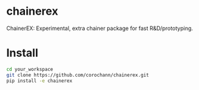 # chainerex
ChainerEX: Experimental, extra chainer package for fast R&amp;D/prototyping.

# Install

```bash
cd your_workspace
git clone https://github.com/corochann/chainerex.git
pip install -e chainerex
```
